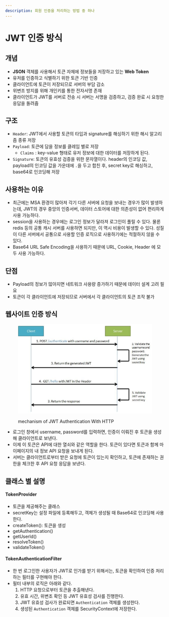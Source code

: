 ```yaml
---
description: 회원 인증을 처리하는 방법 중 하나
---
```


# JWT 인증 방식

## 개념

* **JSON** 객체를 사용해서 토큰 자체에 정보들을 저장하고 있는 **Web Token**
* 유저를 인증하고 식별하기 위한 토큰 기반 인증
* 클라이언트에 토큰이 저장되므로 서버의 부담 감소
* 위변조 방지를 위해 개인키를 통한 전자서명 존재
* 클라이언트가 JWT를 서버로 전송 시 서버는 서명을 검증하고, 검증 완료 시 요청한 응답을 돌려줌

## 구조

* `Header`: JWT에서 사용할 토큰의 타입과 signature를 해싱하기 위한 해시 알고리즘 종류 저장
* `Payload`: 토큰에 담을 정보를 클레임 별로 저장
  * `Claims` : key-value 형태로 유저 정보에 대한 데이터를 저장하게 된다.
* `Signature`: 토큰의 유효성 검증을 위한 문자열이다. header의 인코딩 값, payload의 인코딩 값을 가운데에 `.`을 두고 합친 후, secret key로 해싱하고, base64로 인코딩해 저장

## 사용하는 이유

* 최근에는 MSA 환경이 많아져 각기 다른 서버에 요청을 보내는 경우가 많이 발생하는데, JWT의 경우 중앙의 인증서버, 데이터 스토어에 대한 의존성이 없어 편리하게 사용 가능하다.&#x20;
* session을 사용하는 경우에는 로그인 정보가 달라져 로그인이 풀릴 수 있다. 물론 redis 등의 공통 캐시 서버를 사용하면 되지만, 이 역시 비용이 발생할 수 있다. 성질이 다른 서버에서 공통으로 사용할 인증 로직으로 사용하기에는 적절하지 않을 수 있다.
* Base64 URL Safe Encoding을 사용하기 때문에 URL, Cookie, Header 에 모두 사용 가능하다.

## 단점

* Payload의 정보가 많아지면 네트워크 사용량 증가하기 때문에 데이터 설계 고려 필요
* 토큰이 각 클라이언트에 저장되므로 서버에서 각 클라이언트의 토큰 조작 불가

## 웹사이트 인증 방식

<figure><img src="../../.gitbook/assets/image (98).png" alt="" width="484"><figcaption><p>mechanism of JWT Authentication With HTTP</p></figcaption></figure>

* 로그인 창에서 username, password를 입력하면, 인증이 이뤄진 후 토큰을 생성해 클라이언트로 보낸다.
* 이제 이 토큰은 API에 대한 열쇠와 같은 역할을 한다. 토큰이 있다면 토큰과 함께 마이페이지의 내 정보 API 요청을 보내게 된다.
* 서버는 클라이언트로부터 받은 요청에 토큰이 있는지 확인하고, 토큰에 존재하는 권한을 체크한 후 API 요청 응답을 보낸다.

## 클래스 별 설명

#### TokenProvider

* 토큰을 제공해주는 클래스
* secretKey는 설정 파일에 등록해두고, 객체가 생성될 때 Base64로 인코딩해 사용한다.
* createToken(): 토큰을 생성
* getAuthentication()
* getUserId()
* resolveToken()
* validateToken()

#### TokenAuthenticationFilter

* 한 번 로그인한 사용자가 JWT로 인가를 받기 위해서는, 토큰을 확인하여 인증 처리하는 필터를 구현해야 한다.
* 필터 내부의 로직은 아래와 같다.
  1. HTTP 요청으로부터 토큰을 추출해낸다.
  2. 유효 시간, 위변조 확인 등 JWT 유효성 검사를 진행한다.
  3. JWT 유효성 검사가 완료되면 `Authentication` 객체를 생성한다.
  4. 생성된 `Authentication` 객체를 SecurityContext에 저장한다.
